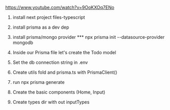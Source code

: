 https://www.youtube.com/watch?v=9OoKXOq7ENo

1. install next project files-typescript
2. install prisma as a dev dep
3. install prisma/mongo provider
   \*\*\* npx prisma init --datasource-provider mongodb

4. Inside our Prisma file let's create the Todo model

5. Set the db connection string in .env
6. Create utils fold and prisma.ts with PrismaClient()
7. run npx prisma generate

8. Create the basic components (Home, Input)
9. Create types dir with out inputTypes
